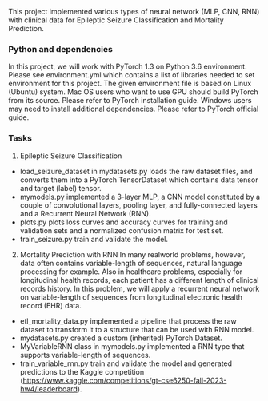 This project implemented various types of neural network (MLP, CNN, RNN) with clinical data for Epileptic Seizure Classification and Mortality Prediction. 

### Python and dependencies
In this project, we will work with PyTorch 1.3 on Python 3.6 environment. Please see environment.yml which contains a list of libraries needed to set environment for this project.
The given environment file is based on Linux (Ubuntu) system. Mac OS users who want to use GPU should build PyTorch from its source. Please refer to PyTorch installation guide. Windows users may need to install additional dependencies. Please refer to PyTorch official guide.

### Tasks
1. Epileptic Seizure Classification
- load_seizure_dataset in mydatasets.py loads the raw dataset files, and converts them into a PyTorch TensorDataset which contains data tensor and target (label) tensor.
- mymodels.py implemented a 3-layer MLP, a CNN model constituted by a couple of convolutional layers, pooling layer, and fully-connected layers and a Recurrent Neural Network (RNN).
- plots.py plots loss curves and accuracy curves for training and validation sets and a normalized confusion matrix for test set.
- train_seizure.py train and validate the model.

2. Mortality Prediction with RNN
In many realworld problems, however, data often contains variable-length of sequences, natural language processing for example. Also in healthcare problems, especially for longitudinal health records, each patient has a different length of clinical records history. In this problem, we will apply a recurrent neural network on variable-length of sequences from longitudinal electronic health record (EHR) data.

- etl_mortality_data.py implemented a pipeline that process the raw dataset to transform it to a structure that can be used with RNN model.
- mydatasets.py created a custom (inherited) PyTorch Dataset.
- MyVariableRNN class in mymodels.py implemented a RNN type that supports variable-length of sequences.
- train_variable_rnn.py train and validate the model and generated predictions to the Kaggle competition (https://www.kaggle.com/competitions/gt-cse6250-fall-2023-hw4/leaderboard). 